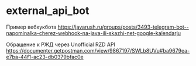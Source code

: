 # external_api_bot

Пример вебхукбота https://javarush.ru/groups/posts/3493-telegram-bot--napominalka-cherez-webhook-na-java-ili-skazhi-net-google-kalendarju

Обращение к РЖД через Unofficial RZD API https://documenter.getpostman.com/view/9867197/SWLb8UVu#ba9679ea-e7ba-44f1-ac23-db0379bfac0e

